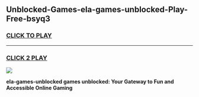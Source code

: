 
## Unblocked-Games-ela-games-unblocked-Play-Free-bsyq3
<h3>
<a href="https://premium76.site?title=ela-games-unblocked&ref=22A">CLICK TO PLAY</a></h3>
<hr>

<h3>
<a href="https://premium76.site?title=ela-games-unblocked&ref=22A">CLICK 2 PLAY</a>
  
</h3>

<a href="https://premium76.site?title=ela-games-unblocked&ref=22A"><img src="https://clearcache.store/games.png"></a>


**ela-games-unblocked games unblocked: Your Gateway to Fun and Accessible Online Gaming**
